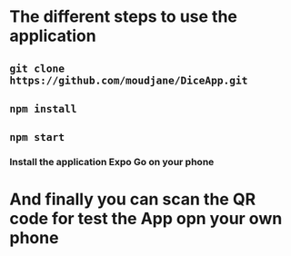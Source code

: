 # The different steps to use the application

## ```git clone https://github.com/moudjane/DiceApp.git```

## ```npm install```

## ```npm start```

### Install the application Expo Go on your phone


# And finally you can scan the QR code for test the App opn your own phone
